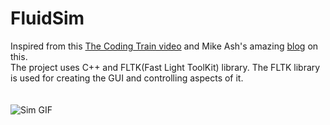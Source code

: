 # FluidSim
Inspired from this [The Coding Train video](https://www.youtube.com/watch?v=alhpH6ECFvQ) and Mike Ash's amazing [blog](https://mikeash.com/pyblog/fluid-simulation-for-dummies.html) on this.  
The project uses C++ and FLTK(Fast Light ToolKit) library. The FLTK library is used for creating the GUI and controlling aspects of it.  
\
\
![Sim GIF](Sim1.gif)
